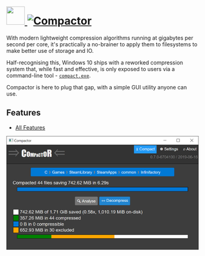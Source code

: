 # [<img src="https://raw.githubusercontent.com/JourneyOver/chocolatey-packages/master/automatic/compactor/icons/48x48.png" height="48" width="48" /> ![Compactor](https://img.shields.io/chocolatey/v/compactor.svg?label=Compactor&style=for-the-badge)](https://chocolatey.org/packages/compactor)

With modern lightweight compression algorithms running at gigabytes per second per core, it's practically a no-brainer to apply them to filesystems to make better use of storage and IO.

Half-recognising this, Windows 10 ships with a reworked compression system that, while fast and effective, is only exposed to users via a command-line tool - [`compact.exe`].

Compactor is here to plug that gap, with a simple GUI utility anyone can use.

## Features

- [All Features](https://github.com/Freaky/Compactor#features)

![screenshot](https://raw.githubusercontent.com/JourneyOver/chocolatey-packages/master/readme_imgs/compactor.png)

[`compact.exe`]: https://docs.microsoft.com/en-us/windows-server/administration/windows-commands/compact
